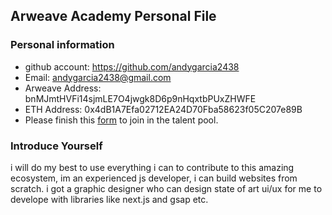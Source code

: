 ## Arweave Academy Personal File

### Personal information

- github account: https://github.com/andygarcia2438
- Email: andygarcia2438@gmail.com
- Arweave Address: bnMJmtHVFi14sjmLE7O4jwgk8D6p9nHqxtbPUxZHWFE
- ETH Address: 0x4dB1A7Efa02712EA24D70Fba58623f05C207e89B
- Please finish this [form](https://docs.google.com/forms/d/e/1FAIpQLSfWA5fIIcBgmRppm3jNz5vmf9Mai_QMVil-2pO4r7YKn_Zhtw/viewform?usp=sf_link) to join in the talent pool.

### Introduce Yourself
i will do my best to use everything i can to contribute to this amazing ecosystem, im an experienced js developer, i can build websites from scratch. i got a graphic designer who can design state of art ui/ux for me to develope with libraries like next.js and gsap etc.
